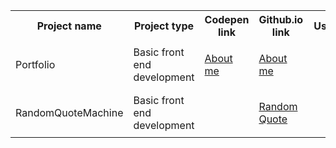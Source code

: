 
<table>
   <tr>
      <th>Project name</th>
      <th>Project type</th>
      <th>Codepen link</th>
      <th>Github.io link</th>
      <th>Used resources</th>
   </tr>
   <tr>
     <td>Portfolio</td>
     <td>Basic front end development</td>
     <td> <a target="blank" href="http://s.codepen.io/bumbeishvili/debug/BjJvgY#AboutMe">About me</a></td>
     <td><a target="blank" href="http://bumbeishvili.github.io/#AboutMe">About me </a></td>
     <td><pre>
     bootstrap
     jquery
     fullpage.js</pre></td>
   </tr>
   <tr>
     <td>RandomQuoteMachine</td>
     <td>Basic front end development</td>
     <td> <a target="blank" href="http://s.codepen.io/bumbeishvili/debug/obEyoB"Random Quote</a></td>
     <td><a target="blank" href="#">Random Quote </a></td>
     <td><pre>
     bootstrap
     jquery
     fullpage.js</pre></td>
   </tr>
</table>

